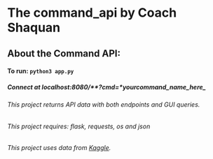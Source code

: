 # The command_api by Coach Shaquan

## About the Command API:
#### To run: `python3 app.py`
##### Connect at localhost:8080/**?cmd=*_your_*command_name_here*_
###### This project returns API data with both endpoints and GUI queries. 
###### This project requires: flask, requests, os and json

###### This project uses data from [Kaggle](https://www.kaggle.com/bppuneethpai/tldr-summary-for-man-pages).

